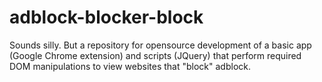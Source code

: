 # adblock-blocker-block
Sounds silly.  But a repository for opensource development of a basic app (Google Chrome extension) and scripts (JQuery) that perform required DOM manipulations to view websites that "block" adblock.
